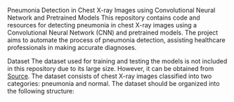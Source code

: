 Pneumonia Detection in Chest X-ray Images using Convolutional Neural Network and Pretrained Models
This repository contains code and resources for detecting pneumonia in chest X-ray images using a Convolutional Neural Network (CNN) and pretrained models. The project aims to automate the process of pneumonia detection, assisting healthcare professionals in making accurate diagnoses.

Dataset
The dataset used for training and testing the models is not included in this repository due to its large size. However, it can be obtained from <a href="[https://www.google.com/](https://www.kaggle.com/code/madz2000/pneumonia-detection-using-cnn-92-6-accuracy/input)" target="_blank">Source</a>. The dataset consists of chest X-ray images classified into two categories: pneumonia and normal. The dataset should be organized into the following structure:
